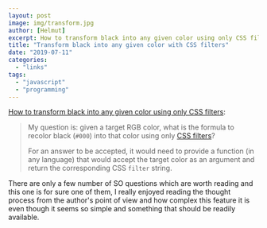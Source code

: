 ```yaml
---
layout: post
image: img/transform.jpg
author: [Helmut]
excerpt: How to transform black into any given color using only CSS filters
title: "Transform black into any given color with CSS filters"
date: "2019-07-11"
categories: 
  - "links"
tags:
  - "javascript"
  - "programming"
---
```


[How to transform black into any given color using only CSS filters](https://stackoverflow.com/questions/42966641/how-to-transform-black-into-any-given-color-using-only-css-filters):

> My question is: given a target RGB color, what is the formula to recolor black (`#000`) into that color using only [CSS filters](https://developer.mozilla.org/en/docs/Web/CSS/filter)?
> 
> For an answer to be accepted, it would need to provide a function (in any language) that would accept the target color as an argument and return the corresponding CSS `filter` string.

There are only a few number of SO questions which are worth reading and this one is for sure one of them, I really enjoyed reading the thought process from the author's point of view and how complex this feature it is even though it seems so simple and something that should be readily available.

